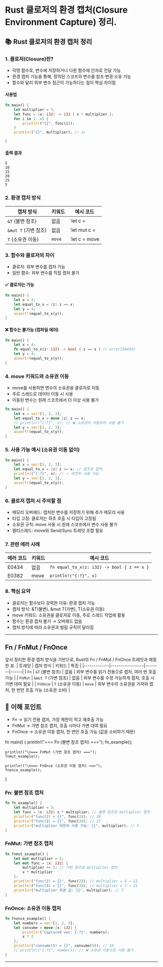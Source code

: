 # **Rust 클로저의 환경 캡처(Closure Environment Capture)** 정리.

## 📚 Rust 클로저의 환경 캡처 정리
### 1. 클로저(Closure)란?
- 익명 함수로, 변수에 저장하거나 다른 함수에 인자로 전달 가능
- 환경 캡처 기능을 통해, 정의된 스코프의 변수를 참조·변경·소유 가능
- 함수와 달리 외부 변수 접근이 가능하다는 점이 핵심 차이점


#### 사용법
```rust
fn main() {
    let multiplier = 5;
    let func = |x: i32| -> i32 { x * multiplier };
    for i in 1..=5 {
        println!("{}", func(i));
    }
    println!("{}", multiplier); // 👍

}
```

#### 출력 결과
```
5
10
15
20
25
5
```

### 2. 환경 캡처 방식
| 캡처 방식 | 키워드 | 예시 코드 |
|-----------|--------|-----------|
| `&T` (불변 참조) | 없음   | `let c = || println!("{}", x);` |
| `&mut T` (가변 참조) | 없음   | `let mut c = || x += 1;` |
| `T` (소유권 이동) | `move` | `let c = move || println!("{}", x);` |


### 3. 함수와 클로저의 차이
- 클로저: 외부 변수를 캡처 가능
- 일반 함수: 외부 변수를 직접 캡처 불가
#### ✅ 클로저는 가능
```rust
fn main() {
    let x = 4;
    let equal_to_x = |z| z == x;
    let y = 4;
    assert!(equal_to_x(y));
}
```

#### ❌ 함수는 불가능 (컴파일 에러)
```rust
fn main() {
    let x = 4;
    fn equal_to_x(z: i32) -> bool { z == x } // error[E0434]
    let y = 4;
    assert!(equal_to_x(y));
}
```


### 4. move 키워드와 소유권 이동
- move를 사용하면 변수의 소유권을 클로저로 이동
- 주로 스레드로 데이터 이동 시 사용
- 이동된 변수는 원래 스코프에서 더 이상 사용 불가
```rust
fn main() {
    let x = vec![1, 2, 3];
    let equal_to_x = move |z| z == x;
    // println!("{:?}", x); // ❌ 소유권이 이동되어 사용 불가
    let y = vec![1, 2, 3];
    assert!(equal_to_x(y));
}
```


### 5. 사용 가능 예시 (소유권 이동 없이)
```rust
fn main() {
    let x = vec![1, 2, 3];
    let equal_to_x = |z| z == x; // 참조로 캡처
    println!("{:?}", x); // ✅ 여전히 사용 가능
    let y = vec![1, 2, 3];
    assert!(equal_to_x(y));
}
```


### 6. 클로저 캡처 시 주의할 점
- 메모리 오버헤드: 캡처한 변수를 저장하기 위해 추가 메모리 사용
- 타입 고정: 클로저는 최초 호출 시 타입이 고정됨
- 소유권 규칙: move 사용 시 원래 스코프에서 변수 사용 불가
- 멀티스레드: move와 Send/Sync 트레잇 조합 필요

### 7. 관련 에러 사례
| 에러 코드 | 키워드 | 예시 코드 |
|-----------|--------|-----------|
| E0434     | 없음   | `fn equal_to_x(z: i32) -> bool { z == x }` |
| E0382     | move   | `println!("{:?}", x)` |


### 8. 핵심 요약
- 클로저는 함수보다 강력한 이유: 환경 캡처 가능
- 캡처 방식: &T(불변), &mut T(가변), T(소유권 이동)
- move 키워드: 소유권을 클로저로 이동, 주로 스레드 작업에 활용
- 함수는 환경 캡처 불가 → 오버헤드 없음
- 캡처 방식에 따라 소유권과 빌림 규칙이 달라짐

--- 

## Fn / FnMut / FnOnce

앞서 정리한 환경 캡처 방식을 기반으로, Rust의 Fn / FnMut / FnOnce 트레잇과 매핑한 표.
| 트레잇      | 캡처 방식        | 키워드 | 특징 |
|-------------|-----------------|--------|------|
| `Fn`        | `&T` (불변 참조) | 없음   | 외부 변수를 읽기 전용으로 캡처, 여러 번 호출 가능 |
| `FnMut`     | `&mut T` (가변 참조) | 없음   | 외부 변수를 수정 가능하게 캡처, 호출 시 가변 대여 필요 |
| `FnOnce`    | `T` (소유권 이동) | `move` | 외부 변수의 소유권을 가져와 캡처, 한 번만 호출 가능 (소유권 소비) |



## 📌 이해 포인트
- Fn → 읽기 전용 캡처, 가장 제한이 적고 재호출 가능
- FnMut → 가변 참조 캡처, 호출 시마다 가변 대여 필요
- FnOnce → 소유권 이동 캡처, 한 번만 호출 가능 (값을 소비하기 때문)


fn main() {
    println!("=== Fn (불변 참조 캡처) ===");
    fn_example();

    println!("\n=== FnMut (가변 참조 캡처) ===");
    fnmut_example();

    println!("\n=== FnOnce (소유권 이동 캡처) ===");
    fnonce_example();
}

### Fn: 불변 참조 캡처
```rust
fn fn_example() {
    let multiplier = 5;
    let func = |x: i32| x * multiplier; // 불변 참조로 multiplier 캡처
    println!("func(2) = {}", func(2)); // 10
    println!("func(3) = {}", func(3)); // 15
    println!("multiplier 여전히 사용 가능: {}", multiplier); // 5
}
```

### FnMut: 가변 참조 캡처
```rust
fn fnmut_example() {
    let mut multiplier = 5;
    let mut func = |x: i32| {
        multiplier += 1; // 가변 참조로 multiplier 캡처
        x * multiplier
    };
    println!("func(2) = {}", func(2)); // multiplier = 6 → 12
    println!("func(3) = {}", func(3)); // multiplier = 7 → 21
    println!("multiplier 최종 값: {}", multiplier); // 7
}
```

### FnOnce: 소유권 이동 캡처
```rust
fn fnonce_example() {
    let numbers = vec![1, 2, 3];
    let consume = move |x: i32| {
        println!("Captured vec: {:?}", numbers);
        x * 2
    };
    println!("consume(5) = {}", consume(5)); // 10
    // println!("{:?}", numbers); // ❌ 소유권 이동으로 사용 불가
}
```

---
